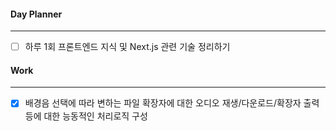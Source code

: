 
#### Day Planner
---
- [ ] 하루 1회 프론트엔드 지식 및 Next.js 관련 기술 정리하기


#### Work
---
- [x] 배경음 선택에 따라 변하는 파일 확장자에 대한 오디오 재생/다운로드/확장자 출력 등에 대한 능동적인 처리로직 구성 
